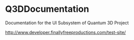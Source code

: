 # Q3DDocumentation

Documentation for the UI Subsystem of Quantum 3D Project

http://www.developer.finallyfreeproductions.com/test-site/

